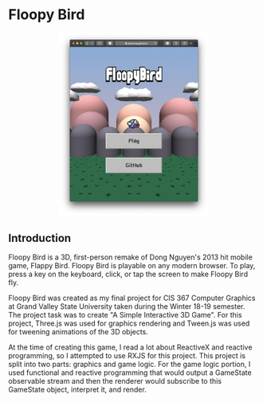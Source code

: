 # Floopy Bird

<p align="center"><img src="./screenshots/main-menu.png" width="300"></p>

## Introduction

Floopy Bird is a 3D, first-person remake of Dong Nguyen's 2013 hit mobile game, Flappy Bird. Floopy Bird is playable on any modern browser. To play, press a key on the keyboard, click, or tap the screen to make Floopy Bird fly.

Floopy Bird was created as my final project for CIS 367 Computer Graphics at Grand Valley State University taken during the Winter 18-19 semester. The project task was to create "A Simple Interactive 3D Game". For this project, Three.js was used for graphics rendering and Tween.js was used for tweening animations of the 3D objects.

At the time of creating this game, I read a lot about ReactiveX and reactive programming, so I attempted to use RXJS for this project. This project is split into two parts: graphics and game logic. For the game logic portion, I used functional and reactive programming that would output a GameState observable stream and then the renderer would subscribe to this GameState object, interpret it, and render.
